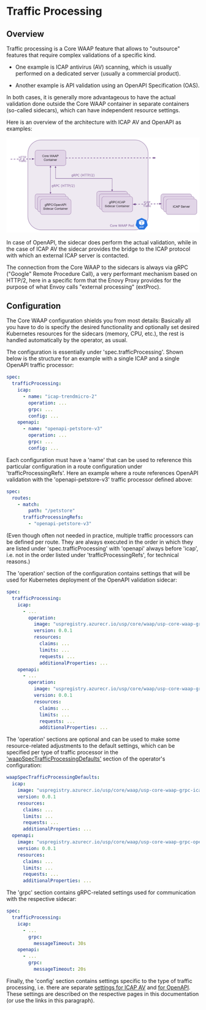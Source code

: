 # Traffic Processing

## Overview

Traffic processing is a Core WAAP feature that allows to "outsource" features that require complex validations of a specific kind.

* One example is ICAP antivirus (AV) scanning, which is usually performed on a dedicated server (usually a commercial product).

* Another example is API validation using an OpenAPI Specification (OAS).

In both cases, it is generally more advantageous to have the actual validation done outside the Core WAAP container in separate containers (so-called sidecars), which can have independent resource settings.

Here is an overview of the architecture with ICAP AV and OpenAPI as examples:

![Traffic Processing Components](assets/images/traffic-processing-components.png)

In case of OpenAPI, the sidecar does perform the actual validation, while in the case of ICAP AV the sidecar provides the bridge to the ICAP protocol with which an external ICAP server is contacted.

The connection from the Core WAAP to the sidecars is always via gRPC ("Google" Remote Procedure Call), a very performant mechanism based on HTTP/2, here in a specific form that the Enovy Proxy provides for the purpose of what Envoy calls "external processing" (extProc).

## Configuration

The Core WAAP configuration shields you from most details: Basically all you have to do is specify the desired functionality and optionally set desired Kubernetes resources for the sidecars (memory, CPU, etc.), the rest is handled automatically by the operator, as usual.

The configuration is essentially under 'spec.trafficProcessing'. Shown below is the structure for an example with a single ICAP and a single OpenAPI traffic processor:

```yaml
spec:
  trafficProcessing:
    icap:
      - name: "icap-trendmicro-2"
        operation: ...
        grpc: ...
        config: ...
    openapi:
      - name: "openapi-petstore-v3" 
        operation: ...
        grpc: ...
        config: ...
```

Each configuration must have a 'name' that can be used to reference this particular configuration in a route configuration under 'trafficProcessingRefs'. Here an example where a route references OpenAPI validation with the 'openapi-petstore-v3' traffic processor defined above:

```yaml
spec:
  routes:
    - match:
        path: "/petstore" 
      trafficProcessingRefs:
        - "openapi-petstore-v3"
```

(Even though often not needed in practice, multiple traffic processors can be defined per route. They are always executed in the order in which they are listed under 'spec.trafficProcessing' with 'openapi' always before 'icap', i.e. not in the order listed under 'trafficProcessingRefs', for technical reasons.)

The 'operation' section of the configuration contains settings that will be used for Kubernetes deployment of the OpenAPI validation sidecar:

```yaml
spec:
  trafficProcessing:
    icap:
      - ...
        operation:
          image: "uspregistry.azurecr.io/usp/core/waap/usp-core-waap-grpc-icap"
          version: 0.0.1
          resources:
            claims: ...
            limits: ...
            requests: ...
            additionalProperties: ...
    openapi:
      - ...
        operation:
          image: "uspregistry.azurecr.io/usp/core/waap/usp-core-waap-grpc-openapi"
          version: 0.0.1
          resources:
            claims: ...
            limits: ...
            requests: ...
            additionalProperties: ...
```

The 'operation' sections are optional and can be used to make some resource-related adjustments to the default settings, which can be specified per type of traffic processor in the ['waapSpecTrafficProcessingDefaults'](helm-values.md) section of the operator's configuration:

```yaml
waapSpecTrafficProcessingDefaults:
  icap:
    image: "uspregistry.azurecr.io/usp/core/waap/usp-core-waap-grpc-icap"
    version: 0.0.1
    resources:
      claims: ...
      limits: ...
      requests: ...
      additionalProperties: ...
  openapi:
    image: "uspregistry.azurecr.io/usp/core/waap/usp-core-waap-grpc-openapi"
    version: 0.0.1
    resources:
      claims: ...
      limits: ...
      requests: ...
      additionalProperties: ...
```

The 'grpc' section contains gRPC-related settings used for communication with the respective sidecar:

```yaml
spec:
  trafficProcessing:
    icap:
      - ...
        grpc:
          messageTimeout: 30s
    openapi:
      - ...
        grpc:
          messageTimeout: 20s
```

Finally, the 'config' section contains settings specific to the type of traffic processing, i.e. there are separate [settings for ICAP AV](icap-antivirus-scanning.md) and [for OpenAPI](openapi-validation.md). These settings are described on the respective pages in this documentation (or use the links in this paragraph).
